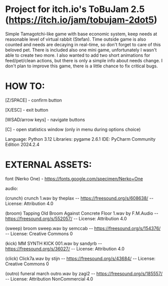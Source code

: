 # Project for itch.io's ToBuJam 2.5 (https://itch.io/jam/tobujam-2dot5)
Simple Tamagotchi-like game with base economic system, keep needs at reasonable level of virtual rabbit (Stefan).
Time outside game is also counted and needs are decaying in real-time, so don't forget to care of this beloved pet.
There is included also one mini game, unfortunately I wasn't able to create two more. 
I also wanted to add two short animations for feed/pet/clean actions, but there is only a simple info about needs change.
I don't plan to improve this game, there is a little chance to fix critical bugs.

# HOW TO:
[Z/SPACE] - confirm button

[X/ESC] - exit button

[WSAD/arrow keys] - navigate buttons

[C] - open statistics window (only in menu during options choice)

Language: Python 3.12
Libraries: pygame 2.6.1
IDE: PyCharm Community Edition 2024.2.4

# EXTERNAL ASSETS:
font (Nerko One) - https://fonts.google.com/specimen/Nerko+One

audio:

(crunch) crunch 1.wav by theplax -- https://freesound.org/s/608638/ -- License: Attribution 4.0

(broom) Tapping Old Broom Against Concrete Floor 1.wav by F.M.Audio -- https://freesound.org/s/552057/ -- License: Attribution 4.0

(sweep) broom sweep.wav by semccab -- https://freesound.org/s/154376/ -- License: Creative Commons 0

(kick) MM SYNTH KICK 001.wav by sandyrb -- https://freesound.org/s/36027/ -- License: Attribution 4.0

(click) Click7a.wav by stijn -- https://freesound.org/s/43684/ -- License: Creative Commons 0

(outro) funeral march outro.wav by zagi2 -- https://freesound.org/s/185557/ -- License: Attribution NonCommercial 4.0
